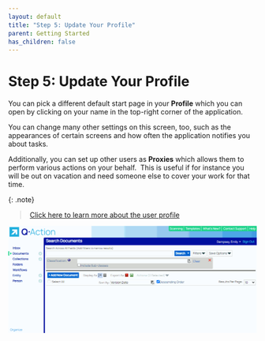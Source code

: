 ```yaml
---
layout: default
title: "Step 5: Update Your Profile"
parent: Getting Started
has_children: false
---
```

# Step 5: Update Your Profile
You can pick a different default start page in your **Profile** which you can open by clicking on your name in the top-right corner of the application.

You can change many other settings on this screen, too, such as the appearances of certain screens and how often the application notifies you about tasks.

Additionally, you can set up other users as **Proxies** which allows them to perform various actions on your behalf.  This is useful if for instance you will be out on vacation and need someone else to cover your work for that time.

{: .note}
> [Click here to learn more about the user profile](/docs/user-preferences/)


![](/assets/images/user-profile-default-start-page.gif)